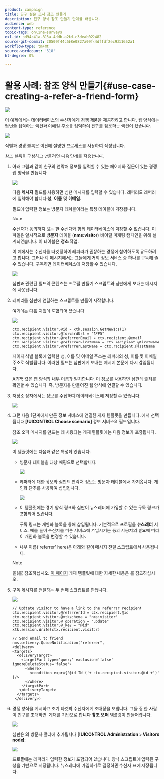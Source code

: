 ```yaml
---
product: campaign
title: 친구 설문 조사 참조 만들기
description: 친구 양식 참조 만들기 단계를 배웁니다.
audience: web
content-type: reference
topic-tags: online-surveys
exl-id: bd94c41a-813a-4ddb-a2bd-c3deab022482
source-git-commit: 20509f44c5b8e0827a09f44dffdf2ec9d11652a1
workflow-type: tm+mt
source-wordcount: '618'
ht-degree: 0%

---
```


# 활용 사례: 참조 양식 만들기{#use-case-creating-a-refer-a-friend-form}

![](../../assets/v7-only.svg)

이 예제에서는 데이터베이스의 수신자에게 경쟁 제품을 제공하려고 합니다. 웹 양식에는 답변을 입력하는 섹션과 이메일 주소를 입력하여 친구를 참조하는 섹션이 있습니다.

![](assets/s_ncs_admin_survey_viral_sample_0.png)

식별과 경쟁 블록은 이전에 설명한 프로세스를 사용하여 작성됩니다.

참조 블록을 구성하고 만들려면 다음 단계를 적용합니다.

1. 아래 그림과 같이 친구의 연락처 정보를 입력할 수 있는 페이지와 질문이 있는 경쟁 웹 양식을 만듭니다.

   ![](assets/s_ncs_admin_survey_viral_sample_2.png)

   다음 **메시지** 필드를 사용하면 심판 메시지를 입력할 수 있습니다. 레퍼러도 레퍼러에 입력해야 합니다 **성**, **이름** 및 **이메일**.

   필드에 입력한 정보는 방문자 테이블이라는 특정 테이블에 저장됩니다.

   >[!NOTE]
   >
   >수신자가 동의하지 않는 한 수신자와 함께 데이터베이스에 저장할 수 없습니다. 이 파일은 일시적으로 **방문자** 테이블 (**nms:visitor**) 바이럴 마케팅 캠페인을 위해 설계되었습니다. 이 테이블은 **청소** 작업.
   >
   >이 예에서는 수신자를 타겟팅하여 레퍼러가 권장하는 경쟁에 참여하도록 유도하려고 합니다. 그러나 이 메시지에서는 그들에게 저희 정보 서비스 중 하나를 구독해 줄 수 있습니다. 구독하면 데이터베이스에 저장할 수 있습니다.

   ![](assets/s_ncs_admin_survey_viral_sample_5.png)

   심판과 관련된 필드의 콘텐츠는 프로필 만들기 스크립트와 심판에게 보내는 메시지에 사용됩니다.

1. 레퍼러를 심판에 연결하는 스크립트를 만들어 시작합니다.

   여기에는 다음 지침이 포함되어 있습니다.

   ![](assets/s_ncs_admin_survey_viral_sample_4.png)

   ```
   ctx.recipient.visitor.@id = xtk.session.GetNewIds(1)
   ctx.recipient.visitor.@forwardUrl = "APP5"
   ctx.recipient.visitor.@referrerEmail = ctx.recipient.@email
   ctx.recipient.visitor.@referrerFirstName = ctx.recipient.@firstName
   ctx.recipient.visitor.@referrerLastName = ctx.recipient.@lastName
   ```

   페이지 식별 블록에 입력한 성, 이름 및 이메일 주소는 레퍼러의 성, 이름 및 이메일 주소로 식별됩니다. 이러한 필드는 심판에게 보내는 메시지 본문에 다시 삽입됩니다.

   APP5 값은 웹 양식의 내부 이름과 일치합니다. 이 정보를 사용하면 심판의 출처를 확인할 수 있습니다. 즉, 방문자를 만들어진 웹 양식에 연결할 수 있습니다.

1. 저장소 상자에서는 정보를 수집하여 데이터베이스에 저장할 수 있습니다.

   ![](assets/s_ncs_admin_survey_viral_sample_4b.png)

1. 그런 다음 1단계에서 만든 정보 서비스에 연결된 게재 템플릿을 만듭니다. 에서 선택됩니다 **[!UICONTROL Choose scenario]** 정보 서비스의 필드입니다.

   참조 오퍼 메시지를 만드는 데 사용되는 게재 템플릿에는 다음 정보가 포함됩니다.

   ![](assets/s_ncs_admin_survey_viral_sample_7.png)

   이 템플릿에는 다음과 같은 특성이 있습니다.

   * 방문자 테이블을 대상 매핑으로 선택합니다.

      ![](assets/s_ncs_admin_survey_viral_sample_7b.png)

   * 레퍼러에 대한 정보와 심판의 연락처 정보는 방문자 테이블에서 가져옵니다. 개인화 단추를 사용하여 삽입됩니다.

      ![](assets/s_ncs_admin_survey_viral_sample_7a.png)

   * 이 템플릿에는 경기 양식 링크와 심판이 뉴스레터에 가입할 수 있는 구독 링크가 포함되어 있습니다.

      구독 링크는 개인화 블록을 통해 삽입됩니다. 기본적으로 프로필을 **뉴스레터** 서비스. 예를 들어 수신자를 다른 서비스에 가입시키는 등의 사용자의 필요에 따라 이 개인화 블록을 변경할 수 있습니다.

   * 내부 이름(&#39;referrer&#39; here)은 아래와 같이 메시지 전달 스크립트에서 사용됩니다.
   >[!NOTE]
   >
   >을(를) 참조하십시오. [이 페이지](../../delivery/using/about-templates.md) 게재 템플릿에 대한 자세한 내용은 를 참조하십시오.

1. 구독 메시지를 전달하는 두 번째 스크립트를 만듭니다.

   ![](assets/s_ncs_admin_survey_viral_sample_7c.png)

   ```
   // Updtate visitor to have a link to the referrer recipient
   ctx.recipient.visitor.@referrerId = ctx.recipient.@id
   ctx.recipient.visitor.@xtkschema = "nms:visitor"
   ctx.recipient.visitor.@_operation = "update" 
   ctx.recipient.visitor.@_key = "@id" 
   xtk.session.Write(ctx.recipient.visitor)
   
   // Send email to friend
   nms.delivery.QueueNotification("referrer",
   <delivery>
   <targets>
     <deliveryTarget>
       <targetPart type='query' exclusion='false' ignoreDeleteStatus='false'>
         <where>
           <condition expr={'@id IN ('+ ctx.recipient.visitor.@id +')' }/>
         </where>
       </targetPart>
      </deliveryTarget>
     </targets>
    </delivery>)
   ```

1. 경쟁 양식을 게시하고 초기 타겟의 수신자에게 초대장을 보냅니다. 그들 중 한 사람이 친구를 초대하면, 게재를 기반으로 합니다 **참조 오퍼** 템플릿이 만들어집니다.

   ![](assets/s_ncs_admin_survey_viral_sample_8.png)

   심판은 의 방문자 폴더에 추가됩니다 **[!UICONTROL Administration > Visitors node]**:

   ![](assets/s_ncs_admin_survey_viral_sample_9.png)

   프로필에는 레퍼러가 입력한 정보가 포함되어 있습니다. 양식 스크립트에 입력된 구성을 기반으로 저장됩니다. 뉴스레터에 가입하기로 결정하면 수신자 표에 저장됩니다.
